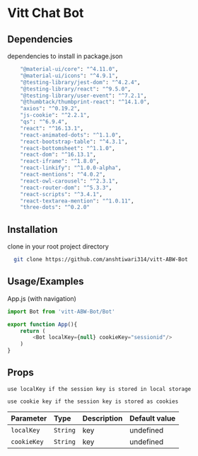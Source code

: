 
# Vitt Chat Bot

## Dependencies

dependencies to install in package.json 
```bash
    "@material-ui/core": "^4.11.0",
    "@material-ui/icons": "^4.9.1",
    "@testing-library/jest-dom": "^4.2.4",
    "@testing-library/react": "^9.5.0",
    "@testing-library/user-event": "^7.2.1",
    "@thumbtack/thumbprint-react": "^14.1.0",
    "axios": "^0.19.2",
    "js-cookie": "^2.2.1",
    "qs": "^6.9.4",
    "react": "^16.13.1",
    "react-animated-dots": "^1.1.0",
    "react-bootstrap-table": "^4.3.1",
    "react-bottomsheet": "^1.1.0",
    "react-dom": "^16.13.1",
    "react-iframe": "^1.8.0",
    "react-linkify": "^1.0.0-alpha",
    "react-mentions": "^4.0.2",
    "react-owl-carousel": "^2.3.1",
    "react-router-dom": "^5.3.3",
    "react-scripts": "^3.4.1",
    "react-textarea-mention": "^1.0.11",
    "three-dots": "^0.2.0"
```

## Installation

clone in your root project directory

```bash
  git clone https://github.com/anshtiwari314/vitt-ABW-Bot
```

## Usage/Examples

App.js (with navigation) 

```javascript 
import Bot from 'vitt-ABW-Bot/Bot'

export function App(){
    return (
        <Bot localKey={null} cookieKey="sessionid"/>
    )
}
```

## Props
```
use localKey if the session key is stored in local storage
```
``` 
use cookie key if the session key is stored as cookies
```

| Parameter           | Type        | Description    | Default value                |
| :--------           | :-------    | :------------  | :-------------------------   |  
| `localKey`           |  `String`   | key | undefined
| `cookieKey`               | `String`    | key   |   undefined


